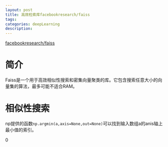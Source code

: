 ```yaml
---
layout: post
title: 高效检索库facebookresearch/faiss
tags:
categories: deepLearning
description:
---
```


[facebookresearch/faiss](https://github.com/facebookresearch/faiss)

# 简介

Faiss是一个用于高效相似性搜索和密集向量聚类的库。它包含搜索任意大小的向量集的算法，最多可能不适合RAM。

# 相似性搜索

np提供的函数`np.argmin(a,axis=None,out=None)`可以找到输入数组a的anis轴上最小值的索引。





0
